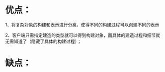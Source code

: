 # 优点：
1、将复杂对象的构建和表示进行分离，使得不同的构建过程可以创建不同的表示<p>
2、客户端只需指定建造的类型就可以得到构建对象，而具体的建造过程和细节就无需知道了（隐藏了具体的构建过程）；<p>

# 缺点：